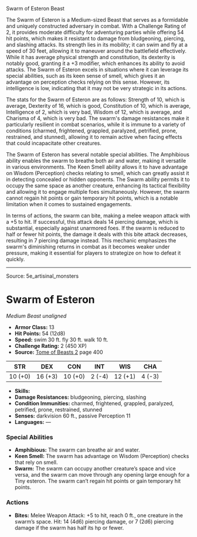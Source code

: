 <MonsterName/>Swarm of Esteron</MonsterName>
<CreatureType/>Beast</CreatureType>

<summary>The Swarm of Esteron is a Medium-sized Beast that serves as a formidable and uniquely constructed adversary in combat. With a Challenge Rating of 2, it provides moderate difficulty for adventuring parties while offering 54 hit points, which makes it resistant to damage from bludgeoning, piercing, and slashing attacks. Its strength lies in its mobility; it can swim and fly at a speed of 30 feet, allowing it to maneuver around the battlefield effectively. While it has average physical strength and constitution, its dexterity is notably good, granting it a +3 modifier, which enhances its ability to avoid attacks. The Swarm of Esteron excels in situations where it can leverage its special abilities, such as its keen sense of smell, which gives it an advantage on perception checks relying on this sense. However, its intelligence is low, indicating that it may not be very strategic in its actions.</summary>

<detail>

The stats for the Swarm of Esteron are as follows: Strength of 10, which is average, Dexterity of 16, which is good, Constitution of 10, which is average, Intelligence of 2, which is very bad, Wisdom of 12, which is average, and Charisma of 4, which is very bad. The swarm's damage resistances make it particularly resilient in combat scenarios, while it is immune to a variety of conditions (charmed, frightened, grappled, paralyzed, petrified, prone, restrained, and stunned), allowing it to remain active when facing effects that could incapacitate other creatures.

The Swarm of Esteron has several notable special abilities. The Amphibious ability enables the swarm to breathe both air and water, making it versatile in various environments. The Keen Smell ability allows it to have advantage on Wisdom (Perception) checks relating to smell, which can greatly assist it in detecting concealed or hidden opponents. The Swarm ability permits it to occupy the same space as another creature, enhancing its tactical flexibility and allowing it to engage multiple foes simultaneously. However, the swarm cannot regain hit points or gain temporary hit points, which is a notable limitation when it comes to sustained engagements.

In terms of actions, the swarm can bite, making a melee weapon attack with a +5 to hit. If successful, this attack deals 14 piercing damage, which is substantial, especially against unarmored foes. If the swarm is reduced to half or fewer hit points, the damage it deals with this bite attack decreases, resulting in 7 piercing damage instead. This mechanic emphasizes the swarm's diminishing returns in combat as it becomes weaker under pressure, making it essential for players to strategize on how to defeat it quickly.</detail>



---

Source: 5e_artisinal_monsters

# Swarm of Esteron

*Medium* *Beast* *unaligned*

- **Armor Class:** 13
- **Hit Points:** 54 (12d8)
- **Speed:** swim 30 ft. fly 30 ft. walk 10 ft.
- **Challenge Rating:** 2 (450 XP)
- **Source:** [Tome of Beasts 2](https://koboldpress.com/kpstore/product/tome-of-beasts-2-for-5th-edition) page 400

| STR | DEX | CON | INT | WIS | CHA |
| --- | --- | --- | --- | --- | --- |
| 10 (+0) | 16 (+3) | 10 (+0) | 2 (-4) | 12 (+1) | 4 (-3) |

- **Skills:** 
- **Damage Resistances:** bludgeoning, piercing, slashing
- **Condition Immunities:** charmed, frightened, grappled, paralyzed, petrified, prone, restrained, stunned
- **Senses:** darkvision 60 ft., passive Perception 11
- **Languages:** —

### Special Abilities

- **Amphibious:** The swarm can breathe air and water.
- **Keen Smell:** The swarm has advantage on Wisdom (Perception) checks that rely on smell.
- **Swarm:** The swarm can occupy another creature’s space and vice versa, and the swarm can move through any opening large enough for a Tiny esteron. The swarm can’t regain hit points or gain temporary hit points.

### Actions

- **Bites:** Melee Weapon Attack: +5 to hit, reach 0 ft., one creature in the swarm’s space. Hit: 14 (4d6) piercing damage, or 7 (2d6) piercing damage if the swarm has half its hp or fewer.





